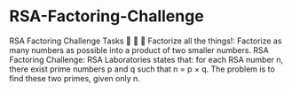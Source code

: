 # RSA-Factoring-Challenge
RSA Factoring Challenge  Tasks 🚨 🚨 🚨 Factorize all the things!: Factorize as many numbers as possible into a product of two smaller numbers.  RSA Factoring Challenge: RSA Laboratories states that: for each RSA number n, there exist prime numbers p and q such that n = p × q. The problem is to find these two primes, given only n.
